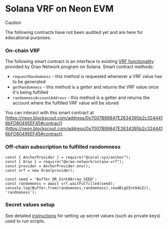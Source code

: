 # Solana VRF on Neon EVM

> [!CAUTION]
> The following contracts have not been audited yet and are here for educational purposes.

### On-chain VRF
The following smart contract is an interface to existing [VRF functionality](https://orao.network/solana-vrf) provided by Orao Network program on Solana. Smart contract methods:
* `requestRandomness` - this method is requested whenever a VRF value has to be generated
* `getRandomness` - this method is a getter and returns the VRF value once it's being fulfilled
* `randomnessAccountAddress` - this method is a getter and returns the account where the fulfilled VRF value will be stored

You can interact with this smart contract at [https://neon.blockscout.com/address/0x7007B99847E2634395b2c3244416bFD80495EF45#contract](https://neon.blockscout.com/address/0x7007B99847E2634395b2c3244416bFD80495EF45#contract).

### Off-chain subscription to fulfilled randomness
```
const { AnchorProvider } = require("@coral-xyz/anchor");
const { Orao } = require("@orao-network/solana-vrf");
const provider = AnchorProvider.env();
const vrf = new Orao(provider);

const seed = 'Buffer_OR_Uint8Array_SEED';
const randomness = await vrf.waitFulfilled(seed);
console.log(Buffer.from(randomness.randomness).readBigUInt64LE(), 'randomness');
```

### Secret values setup

See detailed [instructions](../../../README.md) for setting up secret values (such as private keys) used to run scripts.
